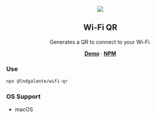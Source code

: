 <p align="center">
  <img src="./sample.jpg" >
  <h2 align="center">Wi-Fi QR</h2>
</p>

<p align="center">
  Generates a QR to connect to your Wi-Fi.
</p>

<p align="center">
  <a href="https://youtu.be/TPl5VZrF2Mgs"><strong>Demo</strong></a> ·
  <a href="https://www.npmjs.com/package/@lndgalante/wifi-qr"><strong>NPM</strong></a>
</p>



### Use

```bash
npx @lndgalante/wifi-qr
```

### OS Support

- macOS
